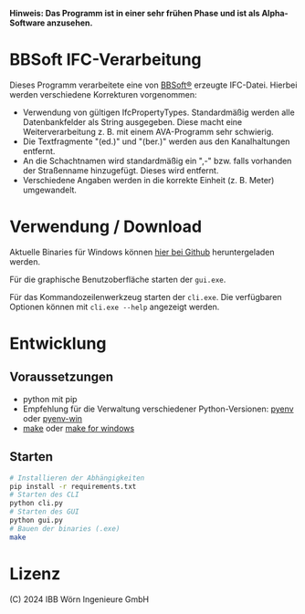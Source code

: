 **Hinweis: Das Programm ist in einer sehr frühen Phase und ist als Alpha-Software anzusehen.**

# BBSoft IFC-Verarbeitung

Dieses Programm verarbeitete eine von [BBSoft®](https://bbsoft.de/cont/cont_software.php) erzeugte IFC-Datei. Hierbei werden verschiedene Korrekturen vorgenommen:

- Verwendung von gültigen IfcPropertyTypes. Standardmäßig werden alle Datenbankfelder als String ausgegeben. Diese macht eine Weiterverarbeitung z. B. mit einem AVA-Programm sehr schwierig.
- Die Textfragmente "(ed.)" und "(ber.)" werden aus den Kanalhaltungen entfernt.
- An die Schachtnamen wird standardmäßig ein ",-" bzw. falls vorhanden der Straßenname hinzugefügt. Dieses wird entfernt.
- Verschiedene Angaben werden in die korrekte Einheit (z. B. Meter) umgewandelt.

# Verwendung / Download

Aktuelle Binaries für Windows können [hier bei Github](https://github.com/ibb-woern/ibb-ifc/releases) heruntergeladen werden.

Für die graphische Benutzoberfläche starten der `gui.exe`.

Für das Kommandozeilenwerkzeug starten der `cli.exe`. Die verfügbaren Optionen können mit `cli.exe --help` angezeigt werden.

# Entwicklung

## Voraussetzungen

- python mit pip
- Empfehlung für die Verwaltung verschiedener Python-Versionen: [pyenv](https://github.com/pyenv/pyenv) oder [pyenv-win](https://github.com/pyenv-win/pyenv-win)
- [make](https://www.gnu.org/software/make/) oder [make for windows](https://gnuwin32.sourceforge.net/packages/make.htm)

## Starten

```bash
# Installieren der Abhängigkeiten
pip install -r requirements.txt
# Starten des CLI
python cli.py
# Starten des GUI
python gui.py
# Bauen der binaries (.exe)
make

```

# Lizenz

(C) 2024 IBB Wörn Ingenieure GmbH
